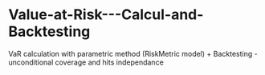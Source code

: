# Value-at-Risk---Calcul-and-Backtesting
VaR calculation with parametric method (RiskMetric model) + Backtesting - unconditional coverage and hits independance
